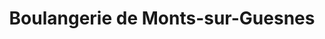 ---
title: "Boulangerie de Monts-sur-Guesnes"
url: /monts-sur-guesnes/boulangerie-de-monts-sur-guesnes/
shop: boulangerie
---